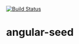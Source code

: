 [![Build Status](https://travis-ci.org/leesaxby/angular-seed.svg?branch=master)](https://travis-ci.org/leesaxby/angular-seed)
# angular-seed
